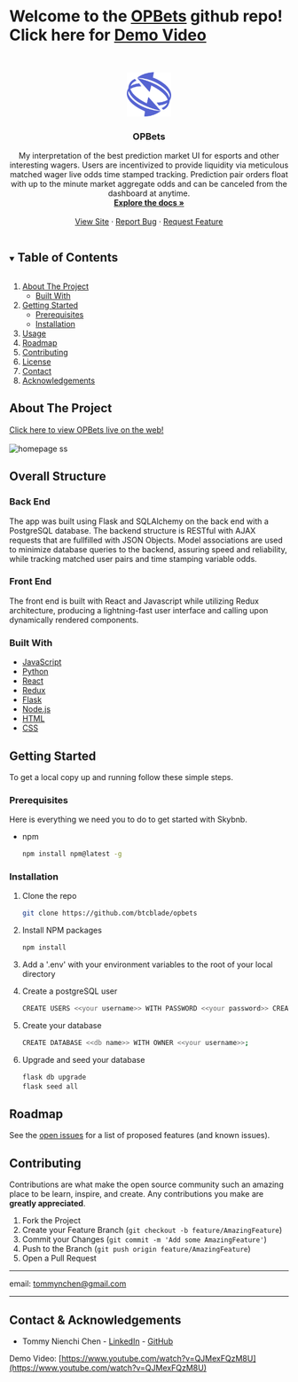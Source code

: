 # **Welcome to the [OPBets](https://opbets.herokuapp.com/) github repo! Click here for [Demo Video](https://www.youtube.com/watch?v=QJMexFQzM8U)**

<br />
<p align="center">
  <a href="https://github.com/btcblade/opbets">
    <img src="react-app/public/favicon.ico" alt="Logo" width="80" height="80" style="background-color:white">
  </a>

  <h3 align="center">OPBets</h3>

  <p align="center">
    My interpretation of the best prediction market UI for esports and other interesting wagers. Users are incentivized to provide liquidity via meticulous matched wager live odds time stamped tracking. Prediction pair orders float with up to the minute market aggregate odds and can be canceled from the dashboard at anytime.
    <br />
    <a href="https://github.com/btcblade/opbets/wiki"><strong>Explore the docs »</strong></a>
    <br />
    <br />
    <a href="https://opbets.herokuapp.com/">View Site</a>
    ·
    <a href="https://github.com/btcblade/opbets/issues">Report Bug</a>
    ·
    <a href="https://github.com/btcblade/opbetsskybnb/issues">Request Feature</a>
  </p>
</p>

<!-- TABLE OF CONTENTS -->
<details open="open">
  <summary><h2 style="display: inline-block">Table of Contents</h2></summary>
  <ol>
    <li>
      <a href="#about-the-project">About The Project</a>
      <ul>
        <li><a href="#built-with">Built With</a></li>
      </ul>
    </li>
    <li>
      <a href="#getting-started">Getting Started</a>
      <ul>
        <li><a href="#prerequisites">Prerequisites</a></li>
        <li><a href="#installation">Installation</a></li>
      </ul>
    </li>
    <li><a href="#usage">Usage</a></li>
    <li><a href="#roadmap">Roadmap</a></li>
    <li><a href="#contributing">Contributing</a></li>
    <li><a href="#license">License</a></li>
    <li><a href="#contact">Contact</a></li>
    <li><a href="#acknowledgements">Acknowledgements</a></li>
  </ol>
</details>

<!-- ABOUT THE PROJECT -->

## About The Project

[Click here to view OPBets live on the web!](https://opbets.herokuapp.com/)
<br>
</br>
<img src="https://live.staticflickr.com/65535/51157342289_151fdf5efc_z.jpg" alt="homepage ss" />

## Overall Structure

### Back End

The app was built using Flask and SQLAlchemy on the back end with a PostgreSQL database. The backend structure is RESTful with AJAX requests that are fullfilled with JSON Objects. Model associations are used to minimize database queries to the backend, assuring speed and reliability, while tracking matched user pairs and time stamping variable odds.

### Front End

The front end is built with React and Javascript while utilizing Redux architecture, producing a lightning-fast user interface and calling upon dynamically rendered components.

### Built With

- [JavaScript](https://www.javascript.com/)
- [Python](https://www.python.org/)
- [React](https://reactjs.org/)
- [Redux](https://redux.js.org/)
- [Flask](https://flask-doc.readthedocs.io/en/latest/)
- [Node.js](https://nodejs.org/en/)
- [HTML](https://html.com/)
- [CSS](http://www.css3.info/)

<!-- GETTING STARTED -->

## Getting Started

To get a local copy up and running follow these simple steps.

### Prerequisites

Here is everything we need you to do to get started with Skybnb.

- npm
  ```sh
  npm install npm@latest -g
  ```

### Installation

1. Clone the repo
   ```sh
   git clone https://github.com/btcblade/opbets
   ```
2. Install NPM packages
   ```sh
   npm install
   ```
3. Add a '.env' with your environment variables to the root of your local directory

4. Create a postgreSQL user
   ```sh
   CREATE USERS <<your username>> WITH PASSWORD <<your password>> CREATEDB;
   ```
5. Create your database
   ```sh
   CREATE DATABASE <<db name>> WITH OWNER <<your username>>;
   ```
6. Upgrade and seed your database
   ```sh
   flask db upgrade
   flask seed all
   ```

<!-- USAGE EXAMPLES -->

<!-- ## Usage

### An easy-to-use login with a pre-configured Demo User.

![demo-login gif](imgs/demo-login.gif)

### Search for Music Videos by title, artist, or genre.

![search gif](imgs/search.gif)

### Leave a rating and a comment on a Music Video.

![rating gif](imgs/reviews.gif) -->

<!-- ### Add a Music Video to your list
![My List](site-images/my-list.gif) -->
<!-- ## Obstacles -->

<!-- ROADMAP -->

## Roadmap

See the [open issues](https://github.com/btcblade/opbets/issues) for a list of proposed features (and known issues).

<!-- CONTRIBUTING -->

## Contributing

Contributions are what make the open source community such an amazing place to be learn, inspire, and create. Any contributions you make are **greatly appreciated**.

1. Fork the Project
2. Create your Feature Branch (`git checkout -b feature/AmazingFeature`)
3. Commit your Changes (`git commit -m 'Add some AmazingFeature'`)
4. Push to the Branch (`git push origin feature/AmazingFeature`)
5. Open a Pull Request

********************
email: tommynchen@gmail.com
*******************
<!-- CONTACT -->

## Contact & Acknowledgements

- Tommy Nienchi Chen - [LinkedIn](https://www.linkedin.com/in/tommy-nienchi-chen-a131451b3/) - [GitHub](https://github.com/btcblade)

Demo Video: [https://www.youtube.com/watch?v=QJMexFQzM8U](https://www.youtube.com/watch?v=QJMexFQzM8U)

